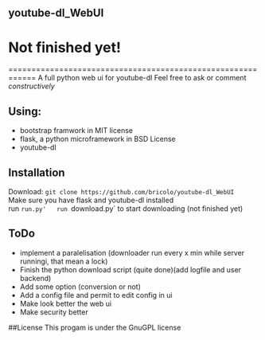 ## youtube-dl_WebUI
# Not finished yet!
============================================================
A full python web ui for youtube-dl
Feel free to ask or comment *constructively*

## Using:
* bootstrap framwork in MIT license
* flask, a python microframework in BSD License
* youtube-dl

## Installation
Download: `git clone https://github.com/bricolo/youtube-dl_WebUI`  
Make sure you have flask and youtube-dl installed  
run `run.py'  
run `download.py` to start downloading (not finished yet) 

## ToDo
* implement a paralelisation (downloader run every x min while server runningi, that mean a lock)
* Finish the python download script (quite done)(add logfile and user backend)
* Add some option (conversion or not)
* Add a config file and permit to edit config in ui
* Make look better the web ui
* Make security better

##License
This progam is under the GnuGPL license
